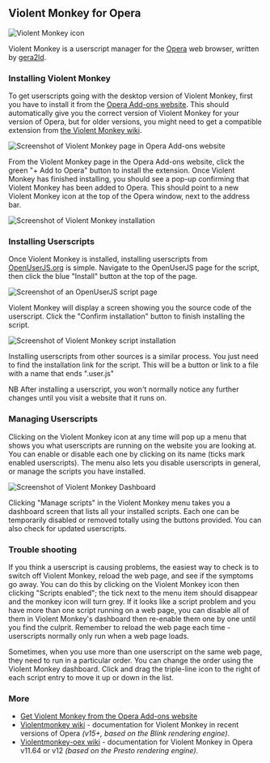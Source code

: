 ## Violent Monkey for Opera

![Violent Monkey icon][violentMonkeyIcon]

Violent Monkey is a userscript manager for the [Opera][opera] web browser, written by [gera2ld][gera2ld].

### Installing Violent Monkey

To get userscripts going with the desktop version of Violent Monkey, first you have to install it from the [Opera Add-ons website][operaAddons]. This should automatically give you the correct version of Violent Monkey for your version of Opera, but for older versions, you might need to get a compatible extension from [the Violent Monkey wiki][violentMonkeyOexWiki].

![Screenshot of Violent Monkey page in Opera Add-ons website][operaAddonsScreenshot1]

From the Violent Monkey page in the Opera Add-ons website, click the green "+ Add to Opera" button to install the extension. Once Violent Monkey has finished installing, you should see a pop-up confirming that Violent Monkey has been added to Opera. This should point to a new Violent Monkey icon at the top of the Opera window, next to the address bar.

![Screenshot of Violent Monkey installation][violentMonkeyOperaScreenshot1]

### Installing Userscripts

Once Violent Monkey is installed, installing userscripts from [OpenUserJS.org][oujs] is simple. Navigate to the OpenUserJS page for the script, then click the blue "Install" button at the top of the page.

![Screenshot of an OpenUserJS script page][oujsScriptPageScreenshot]

Violent Monkey will display a screen showing you the source code of the userscript. Click the "Confirm installation" button to finish installing the script.

![Screenshot of Violent Monkey script installation][violentMonkeyOperaScreenshot2]

Installing userscripts from other sources is a similar process. You just need to find the installation link for the script. This will be a button or link to a file with a name that ends ".user.js"

NB After installing a userscript, you won't normally notice any further changes until you visit a website that it runs on.

### Managing Userscripts

Clicking on the Violent Monkey icon at any time will pop up a menu that shows you what userscripts are running on the website you are looking at. You can enable or disable each one by clicking on its name (ticks mark enabled userscripts). The menu also lets you disable userscripts in general, or manage the scripts you have installed.

![Screenshot of Violent Monkey Dashboard][violentMonkeyOperaScreenshot3]

Clicking "Manage scripts" in the Violent Monkey menu takes you a dashboard screen that lists all your installed scripts. Each one can be temporarily disabled or removed totally using the buttons provided. You can also check for updated userscripts.

### Trouble shooting

If you think a userscript is causing problems, the easiest way to check is to switch off Violent Monkey, reload the web page, and see if the symptoms go away. You can do this by clicking on the Violent Monkey icon then clicking "Scripts enabled"; the tick next to the menu item should disappear and the monkey icon will turn grey. If it looks like a script problem and you have more than one script running on a web page, you can disable all of them in Violent Monkey's dashboard then re-enable them one by one until you find the culprit. Remember to reload the web page each time - userscripts normally only run when a web page loads.

Sometimes, when you use more than one userscript on the same web page, they need to run in a particular order. You can change the order using the Violent Monkey dashboard.  Click and drag the triple-line icon to the right of each script entry to move it up or down in the list.

### More

* [Get Violent Monkey from the Opera Add-ons website][operaAddons]
* [Violentmonkey wiki][violentMonkeyWiki] - documentation for Violent Monkey in recent versions of Opera *(v15+, based on the Blink rendering engine)*.
* [Violentmonkey-oex wiki][violentMonkeyOexWiki] - documentation for Violent Monkey in Opera v11.64 or v12 *(based on the Presto rendering engine)*.

[githubFavicon]: https://assets-cdn.github.com/favicon.ico
[oujsFavicon]: https://raw.githubusercontent.com/wiki/OpenUserJS/OpenUserJS.org/images/favicon16.png
[oujs]: https://openuserjs.org/
[violentMonkeyIcon]: https://raw.githubusercontent.com/wiki/OpenUserJS/OpenUserJS.org/images/violentmonkey_icon.png "Violent Monkey"
[opera]: Opera
[gera2ld]: https://github.com/gera2ld
[operaAddons]: https://addons.opera.com/extensions/details/violent-monkey/
[violentMonkeyOexWiki]: https://github.com/gera2ld/Violentmonkey-oex/wiki
[operaAddonsScreenshot1]: https://raw.githubusercontent.com/wiki/OpenUserJS/OpenUserJS.org/images/violentmonkey1.png "Violent Monkey in the Opera Add-ons website"
[violentMonkeyOperaScreenshot1]: https://raw.githubusercontent.com/wiki/OpenUserJS/OpenUserJS.org/images/violentmonkey2.png "Violent Monkey installed"
[oujsScriptPageScreenshot]: https://raw.githubusercontent.com/wiki/OpenUserJS/OpenUserJS.org/images/openuserjs_script.png "Ready to install a script"
[violentMonkeyOperaScreenshot2]: https://raw.githubusercontent.com/wiki/OpenUserJS/OpenUserJS.org/images/violentmonkey3.png "Installing a script"
[violentMonkeyOperaScreenshot3]: https://raw.githubusercontent.com/wiki/OpenUserJS/OpenUserJS.org/images/violentmonkey4.png "Violent Monkey Dashboard"
[violentMonkeyWiki]: https://github.com/gera2ld/Violentmonkey/wiki
